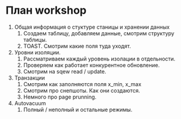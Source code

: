 # План workshop  
1. Общая информация о стуктуре станицы и хранении данных
    1. Создаем таблицу, добавляем данные, смотрим структуру таблицы.
    2. TOAST. Смотрим какие поля туда уходят.
2. Уровни изоляции.
    1. Рассматриваем каждый уровень изолации в отдельности.
    2. Проверяем как работает конкурентное обновление. 
    3. Смотрим на sqew read / update.
3. Транзакции
    1. Смотрим как заполняются поля x_min, x_max
    2. Смотрим про снепшоты. Как они создаются.
    3. Немного про page prunning.
4. Autovacuum
    1. Полный / неполный и остальные режимы.